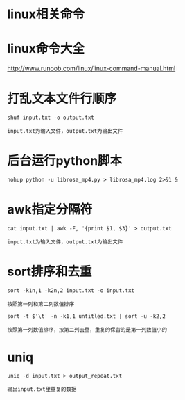 linux相关命令
============

# linux命令大全

http://www.runoob.com/linux/linux-command-manual.html


# 打乱文本文件行顺序

```linux
shuf input.txt -o output.txt

input.txt为输入文件，output.txt为输出文件
```


# 后台运行python脚本

```linux
nohup python -u librosa_mp4.py > librosa_mp4.log 2>&1 &
```

# awk指定分隔符
```shell
cat input.txt | awk -F, '{print $1, $3}' > output.txt

input.txt为输入文件，output.txt为输出文件
```

# sort排序和去重

```shell
sort -k1n,1 -k2n,2 input.txt -o input.txt

按照第一列和第二列数值排序

sort -t $'\t' -n -k1,1 untitled.txt | sort -u -k2,2

按照第一列数值排序，按第二列去重，重复的保留的是第一列数值小的
``` 

# uniq
```linux
uniq -d input.txt > output_repeat.txt

输出input.txt里重复的数据
```




